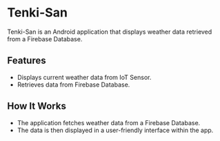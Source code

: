 # Tenki-San

Tenki-San is an Android application that displays weather data retrieved from a Firebase Database.

## Features
- Displays current weather data from IoT Sensor.
- Retrieves data from Firebase Database.

## How It Works
- The application fetches weather data from a Firebase Database.
- The data is then displayed in a user-friendly interface within the app.

